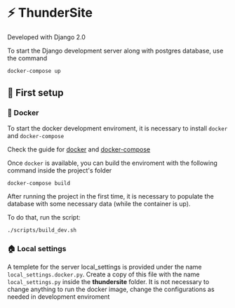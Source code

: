 # ⚡ ThunderSite

Developed with Django 2.0

To start the Django development server along with postgres database, use the command

```sh
docker-compose up
```

## 🎈 First setup

### 🐋 Docker

To start the docker development enviroment, it is necessary to install ```docker``` and ```docker-compose```

Check the guide for [docker](https://docs.docker.com/engine/install/ubuntu/) and [docker-compose](https://docs.docker.com/compose/install/)

Once ```docker``` is available, you can build the enviroment with the following command inside the project's folder

```sh
docker-compose build
```

After running the project in the first time, it is necessary to populate the database with some necessary data (while the container is up).

To do that, run the script:

```sh
./scripts/build_dev.sh
```

### 🏠 Local settings

A templete for the server local_settings is provided under the name ```local_settings.docker.py```. Create a copy of this file with the name ```local_settings.py``` inside the **thundersite** folder. It is not necessary to change anything to run the docker image, change the configurations as needed in development enviroment
